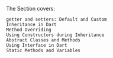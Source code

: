 The Section covers:
    
    getter and setters: Default and Custom
    Inheritance in Dart
    Method Overriding
    Using Constructors during Inheritance
    Abstract Classes and Methods
    Using Interface in Dart
    Static Methods and Variables